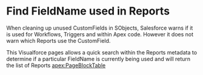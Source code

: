 # Find FieldName used in Reports

When cleaning up unused CustomFields in SObjects, Salesforce warns if it is used for Workflows, Triggers and within Apex code. However it does not warn which Reports use the CustomField.

This Visualforce pages allows a quick search within the Reports metadata to determine if a particular FieldName is currently being used and will return the list of Reports <apex:PageBlockTable>


